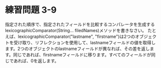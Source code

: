 # 練習問題 3-9

指定された順序で、指定されたフィールドを比較するコンパレータを生成するlexicographicComparator(String... filedNames)メソッドを書きなさい。
たとえば、lexicographicComparator("lastname", "firstname")は2つのオブジェクトを受け取り、リフレクションを使用して、lastnameフィールドの値を取得します。2つのオブジェクトのlastnameフィールドが異なれば、その差を返します。同じであれば、firstnameフィールドに移ります。すべてのフィールドが同じであれば、0を返します。